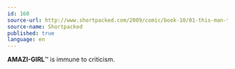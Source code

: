 ```yaml
---
id: 160
source-url: http://www.shortpacked.com/2009/comic/book-10/01-this-man-this-manhattan/criticism/
source-name: Shortpacked
published: true
language: en
---
```

**AMAZI-GIRL**™ is immune to criticism.
